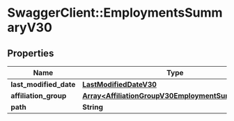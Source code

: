# SwaggerClient::EmploymentsSummaryV30

## Properties
Name | Type | Description | Notes
------------ | ------------- | ------------- | -------------
**last_modified_date** | [**LastModifiedDateV30**](LastModifiedDateV30.md) |  | [optional] 
**affiliation_group** | [**Array&lt;AffiliationGroupV30EmploymentSummaryV30&gt;**](AffiliationGroupV30EmploymentSummaryV30.md) |  | [optional] 
**path** | **String** |  | [optional] 


